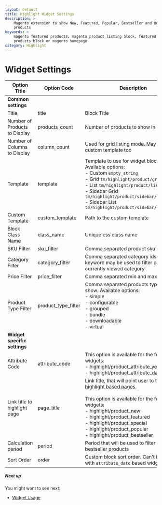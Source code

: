 ```yaml
---
layout: default
title: Highlight Widget Settings
description: >
    Magento extension to show New, Featured, Popular, Bestseller and OnSale
    products
keywords: >
    magento featured products, magento product listing block, featured
    products block on magento homepage
category: Highlight
---
```


# Widget Settings

 Option Title       | Option Code       | Description
--------------------|-------------------|------------
**Common settings** |                   |
Title               | title             | Block Title
Number of Products to Display | products_count | Number of products to show in block
Number of Columns to Display  | column_count   | Used for grid listing mode. May be used in custom template too
Template            | template          | Template to use for widget block. Available options:<br/>- Custom `empty_string`<br/>- Grid `tm/highlight/product/grid.phtml`<br/>- List `tm/highlight/product/list.phtml`<br/>- Sidebar Grid `tm/highlight/product/sidebar/grid.phtml`<br/>- Sidebar List `tm/highlight/product/sidebar/list.phtml`
Custom Template     | custom_template   | Path to the custom template
Block Class Name    | class_name        | Unique css class name
SKU Filter          | sku_filter        | Comma separated product sku's
Category Filter     | category_filter   | Comma separated category ids. `current` keyword may be used to filter products by currently viewed category
Price Filter        | price_filter      | Comma separated min and max prices
Product Type Filter | product_type_filter | Comma separated products types to show. Available options:<br/>- simple<br/>- configurable<br/>- grouped<br/>- bundle<br/>- downloadable<br/>- virtual
**Widget specific settings** |          |
Attribute Code      | attribute_code    | This option is available for the following widgets:<br/>- highlight/product_attribute_yesno<br/>- highlight/product_attribute_date
Link title to highlight page | page_title | Link title, that will point user to the one of [highlight based pages](/extensions/highlight/pages/).<br/><br/>This option is available for the following widgets:<br/>- highlight/product_new<br/>- highlight/product_featured<br/>- highlight/product_special<br/>- highlight/product_popular<br/>- highlight/product_bestseller
Calculation period  | period            | Period that will be used to filter popular or bestseller products
Sort Order          | order             | Custom block sort order. Can't be used with `attribute_date` based widgets

##### Next up

You might want to see next: 

- [Widget Usage](/extensions/highlight/widgets/usage/)
